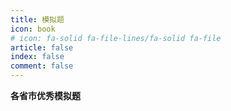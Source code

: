 ```yaml
---
title: 模拟题
icon: book
# icon: fa-solid fa-file-lines/fa-solid fa-file
article: false
index: false
comment: false
---
```


**各省市优秀模拟题**

<Catalog />
